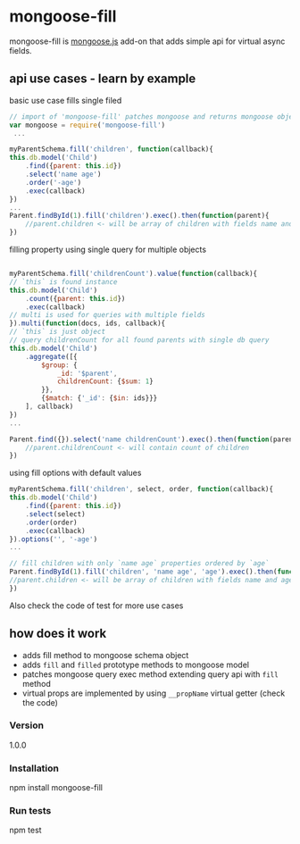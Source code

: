 # mongoose-fill

mongoose-fill is [mongoose.js](http://mongoosejs.com/) add-on that adds simple api for virtual async fields.

## api use cases - learn by example

basic use case fills single filed

```javascript
// import of 'mongoose-fill' patches mongoose and returns mongoose object, so you can do:
var mongoose = require('mongoose-fill')
 ...

myParentSchema.fill('children', function(callback){
this.db.model('Child')
    .find({parent: this.id})
    .select('name age')
    .order('-age')
    .exec(callback)
})
...
Parent.findById(1).fill('children').exec().then(function(parent){
    //parent.children <- will be array of children with fields name and age ordered by age
})
```

filling property using single query for multiple objects

```javascript

myParentSchema.fill('childrenCount').value(function(callback){
// `this` is found instance
this.db.model('Child')
    .count({parent: this.id})
    .exec(callback)
// multi is used for queries with multiple fields
}).multi(function(docs, ids, callback){
// `this` is just object 
// query childrenCount for all found parents with single db query
this.db.model('Child')
    .aggregate([{
        $group: {
            _id: '$parent',
            childrenCount: {$sum: 1}
        }},
        {$match: {'_id': {$in: ids}}}
    ], callback)
})
...

Parent.find({}).select('name childrenCount').exec().then(function(parents){
    //parent.childrenCount <- will contain count of children
})
```

using fill options with default values

```javascript
myParentSchema.fill('children', select, order, function(callback){
this.db.model('Child')
    .find({parent: this.id})
    .select(select)
    .order(order)
    .exec(callback)
}).options('', '-age')
...

// fill children with only `name age` properties ordered by `age`
Parent.findById(1).fill('children', 'name age', 'age').exec().then(function(parent){
//parent.children <- will be array of children with fields name and age ordered by age
})
```

Also check the code of test for more use cases

## how does it work

- adds fill method to mongoose schema object 
- adds `fill` and `filled` prototype methods to mongoose model 
- patches mongoose query exec method extending query api with `fill` method
- virtual props are implemented by using `__propName` virtual getter (check the code)   


### Version
1.0.0

### Installation

npm install mongoose-fill

### Run tests

npm test